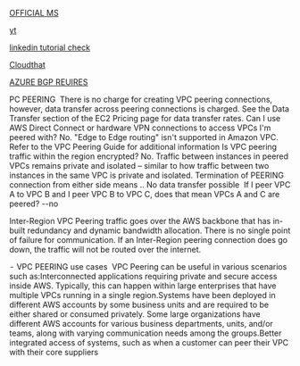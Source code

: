 [OFFICIAL MS](https://techcommunity.microsoft.com/t5/fasttrack-for-azure/how-to-create-a-vpn-between-azure-and-aws-using-only-managed/ba-p/2281900)

[yt](https://youtu.be/w5OFuy1-ngw)

[linkedin tutorial check](https://www.linkedin.com/pulse/azure-vnet-aws-vpc-thor-draper-jr)

[Cloudthat](https://blog.cloudthat.com/site-to-site-vpn-connection-between-aws-azure/)

[AZURE BGP REUIRES](https://docs.microsoft.com/en-us/azure/vpn-gateway/bgp-howto#about)

PC PEERING 
There is no charge for creating VPC peering connections, however, data transfer across peering connections is charged. See the Data Transfer section of the EC2 Pricing page for data transfer rates.
Can I use AWS Direct Connect or hardware VPN connections to access VPCs I'm peered with?
No. "Edge to Edge routing" isn't supported in Amazon VPC. Refer to the VPC Peering Guide for additional information
Is VPC peering traffic within the region encrypted?
No. Traffic between instances in peered VPCs remains private and isolated – similar to how traffic between two instances in the same VPC is private and isolated.
Termination of PEERING connection from either side means .. No data transfer possible
 If I peer VPC A to VPC B and I peer VPC B to VPC C, does that mean VPCs A and C are peered? --no

Inter-Region VPC Peering traffic goes over the AWS backbone that has in-built redundancy and dynamic bandwidth allocation. There is no single point of failure for communication.
If an Inter-Region peering connection does go down, the traffic will not be routed over the internet.

 -  VPC PEERING use cases 
VPC Peering can be useful in various scenarios such as:Interconnected applications requiring private and secure access inside AWS. Typically, this can happen within large enterprises that have multiple VPCs running in a single region.Systems have been deployed in different AWS accounts by some business units and are required to be either shared or consumed privately. Some large organizations have different AWS accounts for various business departments, units, and/or teams, along with varying communication needs among the groups.Better integrated access of systems, such as when a customer can peer their VPC with their core suppliers
